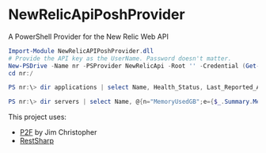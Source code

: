 NewRelicApiPoshProvider
=======================

A PowerShell Provider for the New Relic Web API

```powershell
Import-Module NewRelicAPIPoshProvider.dll
# Provide the API key as the UserName. Password doesn't matter.
New-PSDrive -Name nr -PSProvider NewRelicApi -Root '' -Credential (Get-Credential)
cd nr:/
```

```powershell
PS nr:\> dir applications | select Name, Health_Status, Last_Reported_At
```

```powershell
PS nr:\> dir servers | select Name, @{n="MemoryUsedGB";e={$_.Summary.Memory_Used/1GB}}, @{n="FullestDiskGB";e={$_.Summary.Fullest_Disk_Free/1gb}}, Last_Reported_At
```

This project uses:

 * [P2F](https://github.com/beefarino/p2f "PowerShell Provider Framework") by Jim Christopher
 * [RestSharp](https://github.com/restsharp/RestSharp "RestSharp")